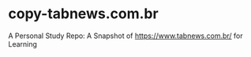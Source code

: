 # copy-tabnews.com.br

A Personal Study Repo: A Snapshot of https://www.tabnews.com.br/ for Learning
